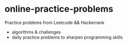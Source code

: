 # online-practice-problems
Practice problems from Leetcode && Hackerrank
* algorithms & challenges
* daily practice problems to sharpen programming skills
